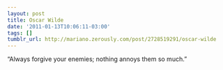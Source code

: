 ```yaml
---
layout: post
title: Oscar Wilde
date: '2011-01-13T10:06:11-03:00'
tags: []
tumblr_url: http://mariano.zerously.com/post/2728519291/oscar-wilde
---
```

“Always forgive your enemies; nothing annoys them so much.”
